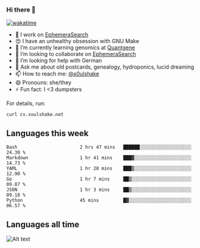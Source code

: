 ### Hi there 👋

[![wakatime](https://wakatime.com/badge/user/08339702-a231-40c4-8838-d449bd2ff951.svg)](https://wakatime.com/@08339702-a231-40c4-8838-d449bd2ff951)

<!--
**soulshake/soulshake** is a ✨ _special_ ✨ repository because its `README.md` (this file) appears on your GitHub profile.

Here are some ideas to get you started:

- 🔭 I’m currently working on ...
- 🌱 I’m currently learning ...
- 👯 I’m looking to collaborate on ...
- 🤔 I’m looking for help with ...
- 💬 Ask me about ...
- 📫 How to reach me: ...
- 😄 Pronouns: ...
- ⚡ Fun fact: ...
-->


- 🔭 I work on [EphemeraSearch](https://www.ephemerasearch.com/)
- 😍 I have an unhealthy obsession with GNU Make
- :dna: I’m currently learning genomics at [Quantgene](https://www.quantgene.com/)
- 👯 I’m looking to collaborate on [EphemeraSearch](https://www.ephemerasearch.com/)
- 🤔 I’m looking for help with German
- 💬 Ask me about old postcards, genealogy, hydroponics, lucid dreaming
- 📫 How to reach me: [@s0ulshake](https://twitter.com/soulshake)
- 😄 Pronouns: she/they
- ⚡ Fun fact: I <3 dumpsters

For details, run:

```
curl cv.soulshake.net
```

## Languages this week

<!--START_SECTION:waka-->

```text
Bash                       2 hrs 47 mins   ██████░░░░░░░░░░░░░░░░░░░   24.30 %
Markdown                   1 hr 41 mins    ███▓░░░░░░░░░░░░░░░░░░░░░   14.73 %
YAML                       1 hr 28 mins    ███▒░░░░░░░░░░░░░░░░░░░░░   12.90 %
Go                         1 hr 7 mins     ██▒░░░░░░░░░░░░░░░░░░░░░░   09.87 %
JSON                       1 hr 3 mins     ██▒░░░░░░░░░░░░░░░░░░░░░░   09.18 %
Python                     45 mins         █▓░░░░░░░░░░░░░░░░░░░░░░░   06.57 %
```

<!--END_SECTION:waka-->

## Languages all time
![Alt text](https://wakatime.com/share/@aj/6aa10b67-a5e9-4fb1-acaf-8692f4385172.svg)

